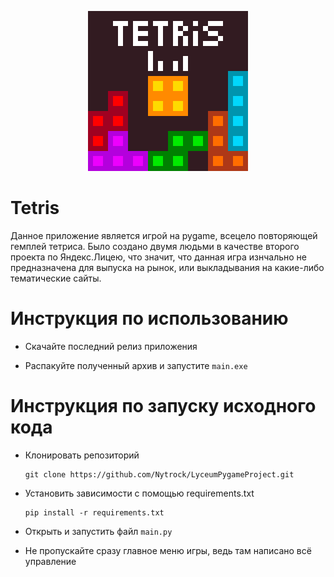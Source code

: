 <p align="center"><img src="Logo.png" alt="Logo" width="256"></p>

# Tetris
Данное приложение является игрой на pygame, всецело повторяющей гемплей тетриса. Было создано двумя людьми в качестве второго проекта по Яндекс.Лицею, что значит, что данная игра изнчально не предназначена для выпуска на рынок, или выкладывания на какие-либо тематические сайты.

# Инструкция по использованию

- Скачайте последний релиз приложения

- Распакуйте полученный архив и запустите `main.exe`

# Инструкция по запуску исходного кода

 - Клонировать репозиторий

	```shell
	git clone https://github.com/Nytrock/LyceumPygameProject.git
	```

 - Установить зависимости с помощью requirements.txt
	```shell
	pip install -r requirements.txt
	```
 
 - Открыть и запустить файл `main.py`
 
 - Не пропускайте сразу главное меню игры, ведь там написано всё управление
